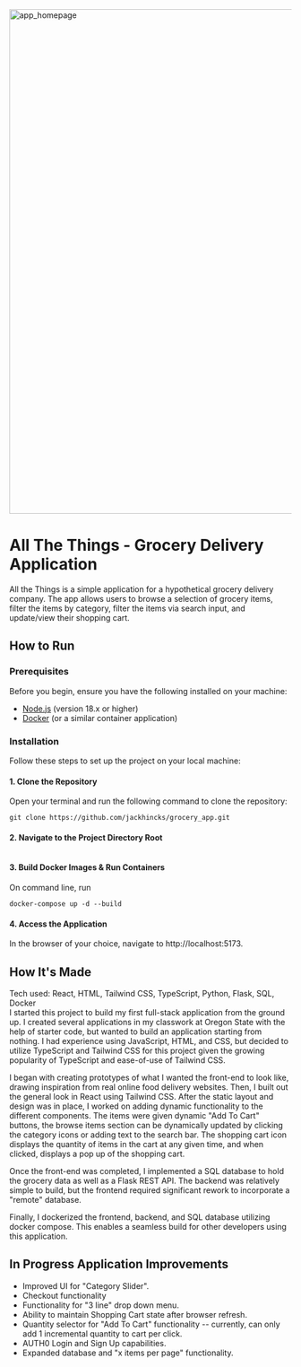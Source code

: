 <img align="center" width="900" alt="app_homepage" src="https://github.com/user-attachments/assets/4d8e787a-7c8c-46d4-bdff-311ee50558fa">

# All The Things - Grocery Delivery Application
All the Things is a simple application for a hypothetical grocery delivery company. The app allows users to browse a selection of grocery items, filter the items by category, filter the items via search input, and update/view their shopping cart.

## How to Run
### Prerequisites
Before you begin, ensure you have the following installed on your machine:

- [Node.js](https://nodejs.org/) (version 18.x or higher)
- [Docker](https://www.docker.com/products/docker-desktop/) (or a similar container application)

### Installation

Follow these steps to set up the project on your local machine:

#### 1. Clone the Repository

Open your terminal and run the following command to clone the repository: <br>
```
git clone https://github.com/jackhincks/grocery_app.git
```

#### 2. Navigate to the Project Directory Root <br><br>

#### 3. Build Docker Images & Run Containers
On command line, run 
```
docker-compose up -d --build
```

#### 4. Access the Application
In the browser of your choice, navigate to http://localhost:5173. <br>



## How It's Made
Tech used: React, HTML, Tailwind CSS, TypeScript, Python, Flask, SQL, Docker <br>
I started this project to build my first full-stack application from the ground up. I created several applications in my classwork at Oregon State with the help of starter code, but wanted to build an application starting from nothing.  I had experience using JavaScript, HTML, and CSS, but decided to utilize TypeScript and Tailwind CSS for this project given the growing popularity of TypeScript and ease-of-use of Tailwind CSS.

I began with creating prototypes of what I wanted the front-end to look like, drawing inspiration from real online food delivery websites. Then, I built out the general look in React using Tailwind CSS. After the static layout and design was in place, I worked on adding dynamic functionality to the different components. The items were given dynamic "Add To Cart" buttons, the browse items section can be dynamically updated by clicking the category icons or adding text to the search bar. The shopping cart icon displays the quantity of items in the cart at any given time, and when clicked, displays a pop up of the shopping cart.

Once the front-end was completed, I implemented a SQL database to hold the grocery data as well as a Flask REST API. The backend was relatively simple to build, but the frontend required significant rework to incorporate a "remote" database. 

Finally, I dockerized the frontend, backend, and SQL database utilizing docker compose. This enables a seamless build for other developers using this application.

## In Progress Application Improvements
- Improved UI for "Category Slider".
- Checkout functionality
- Functionality for "3 line" drop down menu.
- Ability to maintain Shopping Cart state after browser refresh.
- Quantity selector for "Add To Cart" functionality -- currently, can only add 1 incremental quantity to cart per click.
- AUTH0 Login and Sign Up capabilities.
- Expanded database and "x items per page" functionality.
